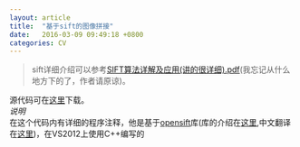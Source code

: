 ```yaml
---
layout: article
title:  "基于sift的图像拼接"
date:   2016-03-09 09:49:18 +0800
categories: CV
---
```


> sift详细介绍可以参考[SIFT算法详解及应用(讲的很详细).pdf](/download/CV/SIFT.pdf)(我忘记从什么地方下的了，作者请原谅)。 

源代码可在[这里](https://github.com/fengxiuyaun/stitch.git)下载。  
*说明*  
在这个代码内有详细的程序注释，他是基于[opensift](https://robwhess.github.io/opensift/)库(库的介绍在[这里](/download/CV/siftlib-acmmm10.pdf),中文翻译在[这里](/download/CV/siftlib-acmmm10E2C.docx))，在VS2012上使用C++编写的